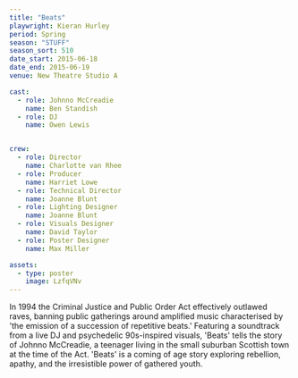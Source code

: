 ```yaml
---
title: "Beats"
playwright: Kieran Hurley
period: Spring
season: "STUFF"
season_sort: 510
date_start: 2015-06-18
date_end: 2015-06-19
venue: New Theatre Studio A

cast:
  - role: Johnno McCreadie
    name: Ben Standish
  - role: DJ
    name: Owen Lewis


crew:
  - role: Director
    name: Charlotte van Rhee
  - role: Producer
    name: Harriet Lowe
  - role: Technical Director
    name: Joanne Blunt
  - role: Lighting Designer
    name: Joanne Blunt
  - role: Visuals Designer
    name: David Taylor
  - role: Poster Designer
    name: Max Miller

assets:
  - type: poster
    image: LzfqVNv
---
```


In 1994 the Criminal Justice and Public Order Act effectively outlawed raves, banning public gatherings around amplified music characterised by 'the emission of a succession of repetitive beats.' Featuring a soundtrack from a live DJ and psychedelic 90s-inspired visuals, 'Beats' tells the story of Johnno McCreadie, a teenager living in the small suburban Scottish town at the time of the Act. 'Beats' is a coming of age story exploring rebellion, apathy, and the irresistible power of gathered youth.
